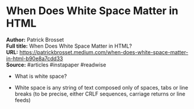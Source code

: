 # When Does White Space Matter in HTML

**Author:** Patrick Brosset  
**Full title:** When Does White Space Matter in HTML?  
**URL:** https://patrickbrosset.medium.com/when-does-white-space-matter-in-html-b90e8a7cdd33  
**Source:** #articles #instapaper #readwise

- What is white space? 
   
- White space is any string of text composed only of spaces, tabs or line breaks (to be precise, either CRLF sequences, carriage returns or line feeds) 
   
